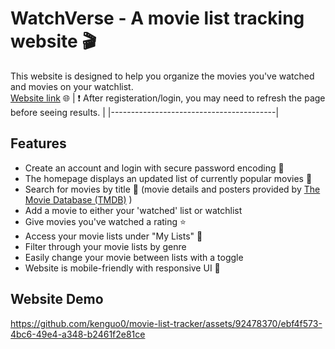 # WatchVerse - A movie list tracking website :clapper:
This website is designed to help you organize the movies you've watched and movies on your watchlist.  
[Website link](https://watchverse-movielist.netlify.app) :globe_with_meridians:
| :exclamation:  After registeration/login, you may need to refresh the page before seeing results.   |
|-----------------------------------------|
## Features
- Create an account and login with secure password encoding 🔐
- The homepage displays an updated list of currently popular movies :star2:
- Search for movies by title :mag_right: (movie details and posters provided by [The Movie Database (TMDB)](https://www.themoviedb.org/) )
- Add a movie to either your 'watched' list or watchlist
- Give movies you've watched a rating :star:
- Access your movie lists under "My Lists" :page_with_curl:
- Filter through your movie lists by genre
- Easily change your movie between lists with a toggle
- Website is mobile-friendly with responsive UI :iphone:
  


## Website Demo


https://github.com/kenguo0/movie-list-tracker/assets/92478370/ebf4f573-4bc6-49e4-a348-b2461f2e81ce

